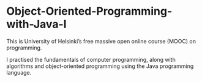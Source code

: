 # Object-Oriented-Programming-with-Java-I

This is University of Helsinki’s free massive open online course (MOOC) on programming.

I practised the fundamentals of computer programming, along with algorithms and object-oriented programming using the Java programming language. 
